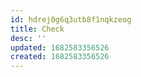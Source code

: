 ```yaml
---
id: hdrej0g6q3utb8f1nqkzeog
title: Check
desc: ''
updated: 1682583356526
created: 1682583356526
---
```

